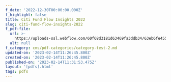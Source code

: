```yaml
---
f_date: '2022-12-30T00:00:00.000Z'
f_highlight: false
title: Citi Fund Flow Insights 2022
slug: citi-fund-flow-insights-2022
f_pdf-file:
  url: >-
    https://uploads-ssl.webflow.com/60f68d3181d63469fa3ddb34/63eb6fe455fc4b16e297467a_Citi_Fund%20Flow%20Insights%202022%20Review-%20Net%20inflows%20to%20equity%20funds%20but%20lacking%20in%20breadth_20221230.pdf
  alt: null
f_category: cms/pdf-categories/category-test-2.md
updated-on: '2023-02-14T11:26:45.800Z'
created-on: '2023-02-14T11:26:45.800Z'
published-on: '2023-02-14T11:31:53.475Z'
layout: '[pdfs].html'
tags: pdfs
---
```



